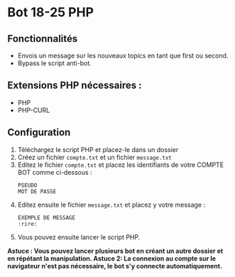 # Bot 18-25 PHP

## Fonctionnalités
* Envois un message sur les nouveaux topics en tant que first ou second.
* Bypass le script anti-bot.

## Extensions PHP nécessaires :
* PHP
* PHP-CURL

## Configuration
1. Téléchargez le script PHP et placez-le dans un dossier
1. Créez un fichier `compte.txt` et un fichier `message.txt`
1. Editez le fichier `compte.txt` et placez les identifiants de votre COMPTE BOT comme ci-dessous :
    ```
    PSEUDO
    MOT DE PASSE
    ```
4. Editez ensuite le fichier `message.txt` et placez y votre message :
    ```
    EXEMPLE DE MESSAGE
    :rire:
    ```
4. Vous pouvez ensuite lancer le script PHP.

**Astuce : Vous pouvez lancer plusieurs bot en créant un autre dossier et en répétant la manipulation.
Astuce 2: La connexion au compte sur le navigateur n'est pas nécessaire, le bot s'y connecte automatiquement.**

